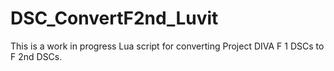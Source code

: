 # DSC_ConvertF2nd_Luvit
This is a work in progress Lua script for converting Project DIVA F 1 DSCs to F 2nd DSCs.
